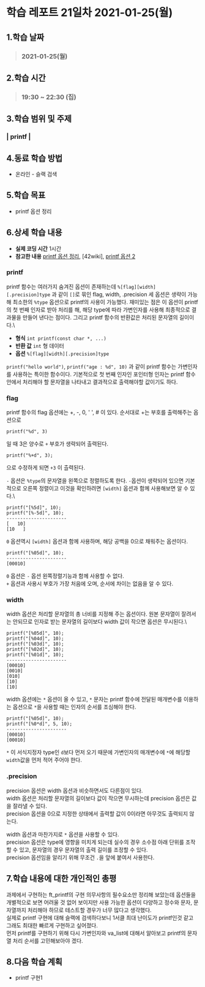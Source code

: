 # 학습 레포트 21일차 2021-01-25(월)
## 1.학습 날짜
> ### 2021-01-25(월)
## 2.학습 시간
> ### 19:30 ~ 22:30 (집)
## 3.학습 범위 및 주제
### | printf |
## 4.동료 학습 방법
- 온라인 - 슬랙 검색
## 5.학습 목표
- printf 옵션 정리
## 6.상세 학습 내용
- **실제 코딩 시간** 1시간
- **참고한 내용** [printf 옵션 정리](http://pinge.egloos.com/4111661), [42wiki], [printf 옵션 2](https://blog.naver.com/tjxkr2002/220301440181)

### printf
printf 함수는 여러가지 숨겨진 옵션이 존재하는데 `%[flag][width][.precision]type` 과 같이 `[]`로 묶인 flag, width, .precision 세 옵션은 생략이 가능해 최소한의 `%type` 옵션으로 printf의 사용이 가능했다. 재미있는 점은 이 옵션이 printf의 첫 번째 인자로 받아 처리를 해, 해당 type에 따라 가변인자를 사용해 최종적으로 결과물을 만들어 낸다는 점이다. 그리고 printf 함수의 반환값은 처리된 문자열의 길이이다.\

- **형식** `int printf(const char *, ...)`
- **반환 값** `int` 형 데이터
- **옵션** `%[flag][width][.precision]type`

`printf("hello world")`, `printf("age : %d", 10)` 과 같이 printf 함수는 가변인자를 사용하는 특이한 함수이다. 기본적으로 첫 번째 인자인 포인터형 인자는 printf 함수 안에서 처리해야 할 문자열을 나타내고 결과적으로 출력해야할 값이기도 하다.

### flag
printf 함수의 flag 옵션에는 +, -, 0, ' ', # 이 있다. 순서대로 +는 부호를 출력해주는 옵션으로
```
printf("%d", 3)
```
일 때 3은 양수로 `+` 부호가 생략되어 출력된다.
```
printf("%+d", 3);
``` 
으로 수정하게 되면 `+3` 이 츨력된다.

`-` 옵션은 `%type`의 문자열을 왼쪽으로 정렬하도록 한다. `-`옵션이 생략되어 있으면 기본적으로 오른쪽 정렬이고 이것을 확인하려면 `[width]` 옵션과 함께 사용해보면 알 수 있다.\
```
printf("[%5d]", 10);
printf("[%-5d]", 10);
----------------------
[   10]
[10   ]
```

`0` 옵션역시 `[width]` 옵션과 함께 사용하며, 해당 공백을 0으로 채워주는 옵션이다.
```
printf("[%05d]", 10);
----------------------
[00010]
```
`0` 옵션은 `-` 옵션 왼쪽정렬기능과 함께 사용할 수 없다.\
`+` 옵션과 사용시 부호가 가장 처음에 오며, 순서에 차이는 없음을 알 수 있다.

### width
width 옵션은 처리할 문자열의 총 너비를 지정해 주는 옵션이다. 원본 문자열이 잘려서는 안되므로 인자로 받는 문자열의 길이보다 width 값이 작으면 옵션은 무시된다.\
```
printf("[%05d]", 10);
printf("[%04d]", 10);
printf("[%03d]", 10);
printf("[%02d]", 10);
printf("[%01d]", 10);
----------------------
[00010]
[0010]
[010]
[10]
[10]
```

width 옵션에는 `*` 옵션이 올 수 있고, `*` 문자는 printf 함수에 전달된 매개변수를 이용하는 옵션으로 `*`을 사용할 때는 인자의 순서를 조심해야 한다.
```
printf("[%05d]", 10);
printf("[%0*d]", 5, 10);
----------------------
[00010]
[00010]
```
`*` 이 서식지정자 type인 `d`보다 먼저 오기 때문에 가변인자의 매개변수에 `*`에 해당할 `width`값을 먼저 적어 주어야 한다.

### .precision
precision 옵션은 width 옵션과 비슷하면서도 다른점이 있다.\
width 옵션은 처리할 문자열의 길이보다 값이 작으면 무시하는데 precision 옵션은 값을 잘라낼 수 있다.\
precision 옵션을 0으로 지정한 상태에서 출력할 값이 0이라면 아무것도 출력되지 않는다.

width 옵션과 마찬가지로 `*` 옵션을 사용할 수 있다.\
precision 옵션은 type에 영향을 미치게 되는데 실수의 경우 소수점 아래 단위를 조작할 수 있고, 문자열의 경우 문자열의 출력 길이를 조정할 수 있다.\
precision 옵션임을 알리기 위해 무조건 `.`을 앞에 붙여서 사용한다.

## 7.학습 내용에 대한 개인적인 총평
과제에서 구현하는 ft_printf의 구현 의무사항의 필수요소만 정리해 보았는데 옵션들을 개별적으로 보면 어려울 것 없어 보이지만 사용 가능한 옵션이 다양하고 정수와 문자, 문자열까지 처리해야 하므로 테스트할 경우가 너무 많다고 생각했다.\
실제로 printf 구현에 대해 슬랙에 검색하다보니 1서클 최대 난이도가 printf인것 같고 그래도 최대한 빠르게 구현하고 싶어졌다.\
먼저 printf를 구현하기 위해 다시 가변인자와 va_list에 대해서 알아보고 printf의 문자열 처리 순서를 고민해보아야 겠다.
## 8.다음 학습 계획
- printf 구현1